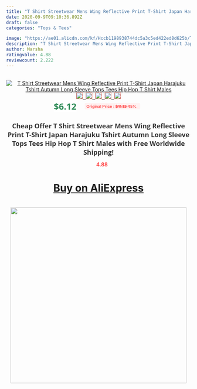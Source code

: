 ```yaml
---
title: "T Shirt Streetwear Mens Wing Reflective Print T-Shirt Japan Harajuku Tshirt Autumn Long Sleeve Tops Tees Hip Hop T Shirt Males"
date: 2020-09-9T09:10:36.892Z
draft: false
categories: "Tops & Tees"

image: "https://ae01.alicdn.com/kf/Hccb1198938744dc5a3c5ed422ed8d625b/T-Shirt-Streetwear-Mens-Wing-Reflective-Print-T-Shirt-Japan-Harajuku-Tshirt-Autumn-Long-Sleeve-Tops.jpg"
description: "T Shirt Streetwear Mens Wing Reflective Print T-Shirt Japan Harajuku Tshirt Autumn Long Sleeve Tops Tees Hip Hop T Shirt Males"
author: Marsha
ratingvalue: 4.88
reviewcount: 2.222
---
```

<br>
<div style="text-align: center;">
<a href="https://s.click.aliexpress.com/e/_9gsvN7" target="_blank" rel="nofollow noopener noreferrer"><img alt="T Shirt Streetwear Mens Wing Reflective Print T-Shirt Japan Harajuku Tshirt Autumn Long Sleeve Tops Tees Hip Hop T Shirt Males" class="magnifier-image" src="https://ae01.alicdn.com/kf/Hccb1198938744dc5a3c5ed422ed8d625b/T-Shirt-Streetwear-Mens-Wing-Reflective-Print-T-Shirt-Japan-Harajuku-Tshirt-Autumn-Long-Sleeve-Tops.jpg_640x640.jpg">
<br>
<img style="border:1px solid salmon" src="https://ae01.alicdn.com/kf/Hccb1198938744dc5a3c5ed422ed8d625b/T-Shirt-Streetwear-Mens-Wing-Reflective-Print-T-Shirt-Japan-Harajuku-Tshirt-Autumn-Long-Sleeve-Tops.jpg_120x120.jpg">&nbsp;&nbsp;<img style="border:1px solid salmon" src="https://ae01.alicdn.com/kf/Hffd99ef978a04f88a323363c7151bcc8A/T-Shirt-Streetwear-Mens-Wing-Reflective-Print-T-Shirt-Japan-Harajuku-Tshirt-Autumn-Long-Sleeve-Tops.jpg_120x120.jpg">&nbsp;&nbsp;<img style="border:1px solid salmon" src="https://ae01.alicdn.com/kf/H2349cdaf84a14a7c9f11e09e502d960bF/T-Shirt-Streetwear-Mens-Wing-Reflective-Print-T-Shirt-Japan-Harajuku-Tshirt-Autumn-Long-Sleeve-Tops.jpg_120x120.jpg">&nbsp;&nbsp;<img style="border:1px solid salmon" src="https://ae01.alicdn.com/kf/H7972b45fe18a40ccbe6e6f7fcff417f67/T-Shirt-Streetwear-Mens-Wing-Reflective-Print-T-Shirt-Japan-Harajuku-Tshirt-Autumn-Long-Sleeve-Tops.jpg_120x120.jpg">&nbsp;&nbsp;<img style="border:1px solid salmon" src="https://ae01.alicdn.com/kf/Hf2e9b17b61e34db3981c4015eb64732dl/T-Shirt-Streetwear-Mens-Wing-Reflective-Print-T-Shirt-Japan-Harajuku-Tshirt-Autumn-Long-Sleeve-Tops.jpg_120x120.jpg"></a></div><br0>
<div style="text-align: center;"><span style="background-color: white; border: 0px; box-sizing: border-box; color: seagreen; display: inline-block; font-family: &quot;open sans&quot; , &quot;arial&quot; , &quot;helvetica&quot; , sans-serif , &quot;heiti&quot;; font-size: 24px; font-stretch: inherit; font-weight: 700; line-height: inherit; margin: 0px 10px 0px 0px; padding: 0px; vertical-align: middle;">$6.12 </span>
<span style="background: rgb(255 , 241 , 241); border-radius: 3px; border: 0px; box-sizing: border-box; color: #ff4747; display: inline-block; font-family: inherit; font-size: 12px; font-stretch: inherit; font-style: inherit; font-variant: inherit; font-weight: 600; line-height: inherit; margin: 0px; padding: 2px 5px; transform: scale(0.9); vertical-align: middle;">Original Price : <b style="text-decoration: line-through;">$11.13 </b> 45%&nbsp;&nbsp;</span></div>
<h1 style="color: #333333; display: inline-block; font-family: &quot;open sans&quot; , &quot;arial&quot; , &quot;helvetica&quot; , sans-serif , &quot;heiti&quot;; font-size: 18px; font-stretch: inherit; font-weight: 700; text-align: center;">Cheap Offer T Shirt Streetwear Mens Wing Reflective Print T-Shirt Japan Harajuku Tshirt Autumn Long Sleeve Tops Tees Hip Hop T Shirt Males with Free Worldwide Shipping!</h1>
<div style="color: #ff4747; text-align: center;">
<img src="https://4.bp.blogspot.com/-M0ZcTcb-5uY/XleCXlxnR4I/AAAAAAAAAEc/OrjgMkXV1oMQFaCRZj5HQwOCBcu3w1FegCPcBGAYYCw/s1600/star.png" style="height: 15px;">&nbsp;<b>4.88</b></div>
<div class="button_cont" align="center"><a class="buynow_a" href="https://s.click.aliexpress.com/e/_9gsvN7" target="_blank" rel="nofollow noopener noreferrer"><H1>Buy on AliExpress</H1></a></div><br>
<div class="separator" style="clear: both; text-align: center;">
<img src="https://lh3.googleusercontent.com/-pTy5HemUv9M/XlePHvY0dAI/AAAAAAAAAE4/0nX5iRUoIWY8eMW9Dpxeirr157OZliDIgCLcBGAsYHQ/s1600/badge.gif" width="480">
</div>
